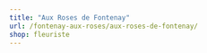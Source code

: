 ```yaml
---
title: "Aux Roses de Fontenay"
url: /fontenay-aux-roses/aux-roses-de-fontenay/
shop: fleuriste
---
```

